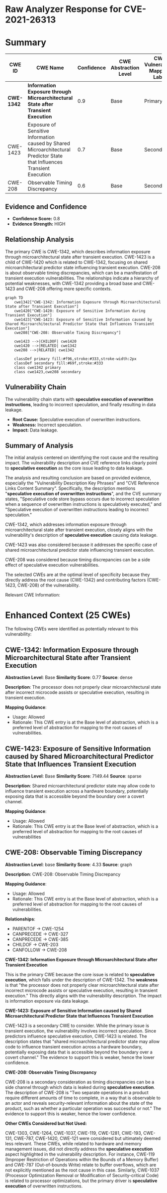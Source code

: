 # Raw Analyzer Response for CVE-2021-26313

# Summary
| CWE ID  | CWE Name | Confidence | CWE Abstraction Level | CWE Vulnerability Mapping Label | CWE-Vulnerability Mapping Notes |
|----------------|-----------------------------------------------------------------------------------------------------------------------------------|------------|-----------------------|-----------------------------------|------------------------------------------------------------------------------------------------------------------------------------|
| **CWE-1342** | **Information Exposure through Microarchitectural State after Transient Execution** | 0.9 | Base | Primary | Allowed.  |
| CWE-1423 | Exposure of Sensitive Information caused by Shared Microarchitectural Predictor State that Influences Transient Execution | 0.7 | Base | Secondary | Allowed.  |
| CWE-208 | Observable Timing Discrepancy | 0.6 | Base | Secondary | Allowed.  |

## Evidence and Confidence

*   **Confidence Score:** 0.8
*   **Evidence Strength:** HIGH

## Relationship Analysis
The primary CWE is CWE-1342, which describes information exposure through microarchitectural state after transient execution. CWE-1423 is a child of CWE-1420 which is related to CWE-1342, focusing on shared microarchitectural predictor state influencing transient execution. CWE-208 is about observable timing discrepancies, which can be a manifestation of transient execution vulnerabilities. The relationships indicate a hierarchy of potential weaknesses, with CWE-1342 providing a broad base and CWE-1423 and CWE-208 offering more specific contexts.

```mermaid
graph TD
    cwe1342["CWE-1342: Information Exposure through Microarchitectural State after Transient Execution"]
    cwe1420["CWE-1420: Exposure of Sensitive Information during Transient Execution"]
    cwe1423["CWE-1423: Exposure of Sensitive Information caused by Shared Microarchitectural Predictor State that Influences Transient Execution"]
    cwe208["CWE-208: Observable Timing Discrepancy"]
    
    cwe1423 -->|CHILDOF| cwe1420
    cwe1420 -->|RELATED| cwe1342
    cwe208 -->|RELATED| cwe1342
    
    classDef primary fill:#f96,stroke:#333,stroke-width:2px
    classDef secondary fill:#69f,stroke:#333
    class cwe1342 primary
    class cwe1423,cwe208 secondary
```

## Vulnerability Chain
The vulnerability chain starts with **speculative execution of overwritten instructions**, leading to incorrect speculation, and finally resulting in data leakage.
  - **Root Cause:** Speculative execution of overwritten instructions.
  - **Weakness:** Incorrect speculation.
  - **Impact:** Data leakage.

## Summary of Analysis
The initial analysis centered on identifying the root cause and the resulting impact. The vulnerability description and CVE reference links clearly point to **speculative execution** as the core issue leading to data leakage.

The analysis and resulting conclusion are based on provided evidence, especially the "Vulnerability Description Key Phrases" and "CVE Reference Links Content Summary". Specifically, the description mentions "**speculative execution of overwritten instructions**", and the CVE summary states, "Speculative code store bypass occurs due to incorrect speculation when a sequence of overwritten instructions is speculatively executed," and "Speculative execution of overwritten instructions leading to incorrect speculation."

CWE-1342, which addresses information exposure through microarchitectural state after transient execution, closely aligns with the vulnerability's description of **speculative execution** causing data leakage.

CWE-1423 was also considered because it addresses the specific case of shared microarchitectural predictor state influencing transient execution.

CWE-208 was considered because timing discrepancies can be a side effect of speculative execution vulnerabilities.

The selected CWEs are at the optimal level of specificity because they directly address the root cause (CWE-1342) and contributing factors (CWE-1423, CWE-208) of the vulnerability.

Relevant CWE Information:

# Enhanced Context (25 CWEs)
The following CWEs were identified as potentially relevant to this vulnerability:

## CWE-1342: Information Exposure through Microarchitectural State after Transient Execution
**Abstraction Level**: Base
**Similarity Score**: 0.77
**Source**: dense

**Description**:
The processor does not properly clear microarchitectural state after incorrect microcode assists or speculative execution, resulting in transient execution.

**Mapping Guidance**:
- Usage: Allowed
- Rationale: This CWE entry is at the Base level of abstraction, which is a preferred level of abstraction for mapping to the root causes of vulnerabilities.

## CWE-1423: Exposure of Sensitive Information caused by Shared Microarchitectural Predictor State that Influences Transient Execution
**Abstraction Level**: Base
**Similarity Score**: 7149.44
**Source**: sparse

**Description**:
Shared microarchitectural predictor state may allow code to influence
				transient execution across a hardware boundary, potentially exposing
				data that is accessible beyond the boundary over a covert channel.
			

**Mapping Guidance**:
- Usage: Allowed
- Rationale: This CWE entry is at the Base level of abstraction, which is a preferred level of abstraction for mapping to the root causes of vulnerabilities

## CWE-208: Observable Timing Discrepancy
**Abstraction Level**: base
**Similarity Score**: 4.33
**Source**: graph

**Description**:
CWE-208: Observable Timing Discrepancy

**Mapping Guidance**:
- Usage: Allowed
- Rationale: This CWE entry is at the Base level of abstraction, which is a preferred level of abstraction for mapping to the root causes of vulnerabilities.

**Relationships**:
- PARENTOF -> CWE-1254
- CANPRECEDE -> CWE-327
- CANPRECEDE -> CWE-385
- CHILDOF -> CWE-203
- CANFOLLOW -> CWE-208

**CWE-1342: Information Exposure through Microarchitectural State after Transient Execution**

This is the primary CWE because the core issue is related to **speculative execution**, which falls under the description of CWE-1342. The **weakness** is that "the processor does not properly clear microarchitectural state after incorrect microcode assists or speculative execution, resulting in transient execution." This directly aligns with the vulnerability description. The impact is information exposure via data leakage.

**CWE-1423: Exposure of Sensitive Information caused by Shared Microarchitectural Predictor State that Influences Transient Execution**

CWE-1423 is a secondary CWE to consider. While the primary issue is transient execution, the vulnerability involves incorrect speculation. Since predictors influence speculative execution, CWE-1423 is related. The description states that "shared microarchitectural predictor state may allow code to influence transient execution across a hardware boundary, potentially exposing data that is accessible beyond the boundary over a covert channel." The evidence to support this is weaker, hence the lower confidence.

**CWE-208: Observable Timing Discrepancy**

CWE-208 is a secondary consideration as timing discrepancies can be a side channel through which data is leaked during **speculative execution**. The description of CWE-208 is "Two separate operations in a product require different amounts of time to complete, in a way that is observable to an actor and reveals security-relevant information about the state of the product, such as whether a particular operation was successful or not." The evidence to support this is weaker, hence the lower confidence.

**Other CWEs Considered but Not Used:**

CWE-1303, CWE-1264, CWE-1037, CWE-119, CWE-1281, CWE-193, CWE-131, CWE-787, CWE-1420, CWE-121 were considered but ultimately deemed less relevant. These CWEs, while related to hardware and memory management issues, did not directly address the **speculative execution** aspect highlighted in the vulnerability description. For instance, CWE-119 (Improper Restriction of Operations within the Bounds of a Memory Buffer) and CWE-787 (Out-of-bounds Write) relate to buffer overflows, which are not explicitly mentioned as the root cause in this case. Similarly, CWE-1037 (Processor Optimization Removal or Modification of Security-critical Code) is related to processor optimizations, but the primary driver is **speculative execution** of overwritten instructions.
